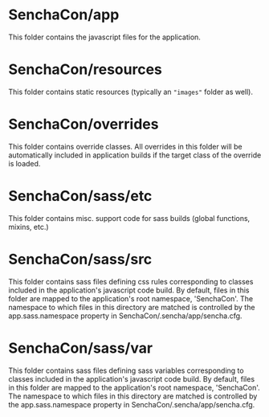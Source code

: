 # SenchaCon/app

This folder contains the javascript files for the application.

# SenchaCon/resources

This folder contains static resources (typically an `"images"` folder as well).

# SenchaCon/overrides

This folder contains override classes. All overrides in this folder will be 
automatically included in application builds if the target class of the override
is loaded.

# SenchaCon/sass/etc

This folder contains misc. support code for sass builds (global functions, 
mixins, etc.)

# SenchaCon/sass/src

This folder contains sass files defining css rules corresponding to classes
included in the application's javascript code build.  By default, files in this 
folder are mapped to the application's root namespace, 'SenchaCon'. The
namespace to which files in this directory are matched is controlled by the
app.sass.namespace property in SenchaCon/.sencha/app/sencha.cfg. 

# SenchaCon/sass/var

This folder contains sass files defining sass variables corresponding to classes
included in the application's javascript code build.  By default, files in this 
folder are mapped to the application's root namespace, 'SenchaCon'. The
namespace to which files in this directory are matched is controlled by the
app.sass.namespace property in SenchaCon/.sencha/app/sencha.cfg. 
